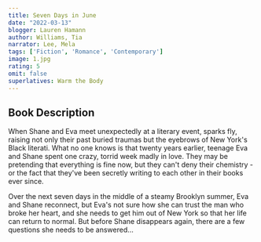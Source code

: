 ```yaml
---
title: Seven Days in June
date: "2022-03-13"
blogger: Lauren Hamann
author: Williams, Tia
narrator: Lee, Mela
tags: ['Fiction', 'Romance', 'Contemporary']
image: 1.jpg
rating: 5
omit: false
superlatives: Warm the Body
---
```



## Book Description

When Shane and Eva meet unexpectedly at a literary event, sparks fly, raising not only their past buried traumas but the eyebrows of New York's Black literati. What no one knows is that twenty years earlier, teenage Eva and Shane spent one crazy, torrid week madly in love. They may be pretending that everything is fine now, but they can't deny their chemistry - or the fact that they've been secretly writing to each other in their books ever since.

Over the next seven days in the middle of a steamy Brooklyn summer, Eva and Shane reconnect, but Eva's not sure how she can trust the man who broke her heart, and she needs to get him out of New York so that her life can return to normal. But before Shane disappears again, there are a few questions she needs to be answered...